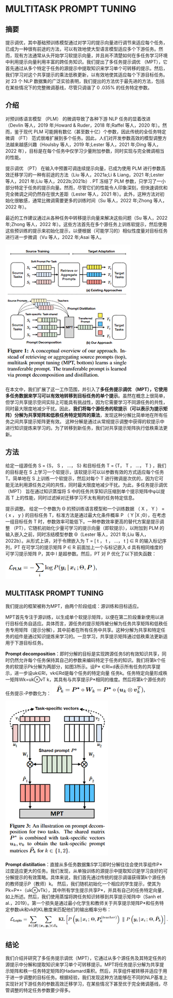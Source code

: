 # MULTITASK PROMPT TUNING 
## 摘要
提示调优，其中基础预训练模型通过对学习的提示向量进行调节来适应每个任务，已成为一种很有前途的方法，可以有效地使大型语言模型适应多个下游任务。然而，现有方法通常从头开始学习软提示向量，并且尚不清楚如何在多任务学习环境中利用提示向量利用丰富的跨任务知识。我们提出了多任务提示调优 （MPT），它首先通过从多个特定于任务的源提示中提取知识来学习单个可转移的提示。然后，我们学习对这个共享提示的乘法低秩更新，以有效地使其适应每个下游目标任务。对 23 个 NLP 数据集的广泛实验表明，我们提出的方法优于最先进的方法，包括在某些情况下的完整微调基线，尽管只调谐了 0 .035% 的任务特定参数。
## 介绍
对预训练语言模型 （PLM） 的微调导致了各种下游 NLP 任务的显着改进（Devlin 等人，2019 年;Howard & Ruder，2018 年;Raffel 等人，2020 年）。然而，鉴于现代 PLM 可能拥有数亿（甚至数十亿）个参数，因此传统的全任务特定微调 （FT） 范式很难扩展到多个任务。因此，人们对开发参数高效的模型调整方法越来越感兴趣（Houlsby 等人，2019 年;Lester 等人，2021 年;Ding 等人，2022 年），目标是在每个任务中仅学习少量附加参数，同时实现与完全微调相当的性能。

提示调优 （PT） 在输入中预置可调连续提示向量，已成为使用 PLM 进行参数高效迁移学习的一种有前途的方法（Liu 等人，2021a;Li & Liang，2021 年;Lester 等人，2021 年;Liu 等人，2022b;2021b）. PT 冻结了 PLM 参数，只学习了一小部分特定于任务的提示向量。然而，尽管它们的性能令人印象深刻，但快速调优和完全微调之间仍然存在很大差距（Lester 等人，2021 年）。此外，这种方法对初始化很敏感，通常比微调需要更多的训练时间（Su 等人，2022 年;Zhong 等人，2022 年）。

最近的工作建议通过从各种任务中转移提示向量来解决这些问题（Su 等人，2022 年;Zhong 等人，2022 年）。这些方法首先在多个源任务上训练软提示，然后使用这些预训练的提示来初始化提示，以便根据（可能学习的）相似性度量对目标任务进行进一步微调（Vu 等人，2022 年;Asai 等人。

![Alt text](image-1.png)

在本文中，我们扩展了这一工作范围，并引入了**多任务提示调优 （MPT），它使用多任务数据来学习可以有效地转移到目标任务的单个提示**。虽然在概念上很简单，但学习共享提示空间实际上可能具有挑战性，因为它需要学习不同源任务的共性，同时最大限度地减少干扰。因此，**我们将每个源任务的软提示（可以表示为提示矩阵）分解为共享矩阵和低秩任务特定矩阵的乘法**，发现这种分解比简单地在所有任务之间共享提示矩阵更有效。 这种分解是通过从常规提示调整中获得的软提示中进行知识提炼来学习的。为了转移到新任务，我们对共享提示矩阵执行低秩乘法更新。
## 方法
给定一组源任务 S = {S， S ， ...， S} 和目标任务 T = {T， T ， ...， T } ，我们的目标是在 S 上学习一个软提示，该软提示可以以参数有效的方式适应每个任务 T。简单地在 S 上训练一个软提示，然后对每个 T 进行微调是次优的，因为它可能无法利用源任务之间的共性，同时最大限度地减少干扰。为此，多任务提示调优 （MPT） 旨在通过知识蒸馏将 S 中的任务共享知识压缩到单个提示矩阵中φ以提高 T 上的性能，同时过滤掉对迁移学习不太有用的任务特定信息。

提示调整。 给定一个参数为 Θ 的预训练语言模型和一个训练数据 （ X ， Y ） = { x ， y } 的目标任务 T，标准方法是通过最大化条件概率 P （ Y |X ;Θ），在考虑一组目标任务 T 时，参数效率可能低下。一种参数效率更高的替代方案是提示调整 （PT），它随机初始化少量可学习的提示向量（即软提示），以附加到 PLM 的输入嵌入之前，同时冻结模型参数 Θ（Lester 等人，2021 年;Liu 等人，2022b）。从形式上讲，对于令牌嵌入为 T = [ t ， t ， ...， t ] ∈ R 的输入标记序列，PT 在可学习的提示矩阵 P ∈ R 前面加上一个与标记嵌入 d 具有相同维度的可学习提示矩阵 P，其中 l 是超参数。然后，PT 对 P 优化了以下损失函数：

![Alt text](image-2.png)

## MULTITASK PROMPT TUNING
我们提出的框架被称为MPT，由两个阶段组成：源训练和目标适应。

MPT首先专注于源训练，以生成单个软提示矩阵，以便在第二阶段重新使用以进行目标任务自适应。具体而言，源任务的提示矩阵被分解为任务共享矩阵和低秩任务专用矩阵（提示分解），其中前者在所有任务中共享。这种分解为共享和特定任务的组件是通过知识提炼来学习的。一旦学习，共享提示矩阵通过低秩乘法更新适用于下游目标任务。

**Prompt decomposition**：即时分解的目标是实现跨源任务S的有效知识共享，同时仍然允许每个任务保持其自己的参数来编码特定于任务的知识。我们将第k个任务的软提示Pk分解为两部分，如图3所示。设P* ∈Rl×d表示所有任务的共享提示，进一步设uk∈Rl，vk∈Rd是每个任务的特定向量
任务k。任务特定向量形成秩一矩阵Wk=uk⊗vT k，其具有与共享提示P*相同的维度。然后将第k个源任务的任务提示-P参数化为：
![Alt text](image-4.png)

![Alt text](image-6.png)

**Prompt distillation**：直接从多任务数据集S学习即时分解往往会使共享组件P* 过度适应更大的任务。我们发现，从单独训练的源提示中提取知识是学习良好的可分解提示的有效策略。具体来说，我们首先通过传统的提示调谐获得第k个源任务的教师提示P（教师）k。 然后，我们随机初始化一个相应的学生提示，使其为Pk=P*◦（uk⊗vTk），其中所有学生提示共享P*，并具有自己的任务特定向量，如上所述。然后，我们使用蒸馏将跨任务知识转移到共享提示矩阵中（Sanh et al.，2019）。第一个损失是通过最小化学生和教师关于共享提示矩阵P*和任务特定参数uk和vk的KL散度来匹配他们的输出概率分布：
![Alt text](image-7.png)

## 结论
我们介绍并研究了多任务提示调优（MPT），它通过从多个源任务及其特定任务的源提示中分解和提取知识来学习单个可转移提示。MPT将任务提示分解为共享提示矩阵和秩一任务特定矩阵的Hadamard乘积。然后，共享组件被转移并适应于用于进一步调整的目标任务。根据经验，我们发现这种方法能够在不同的NLP基准上实现针对下游任务的参数高效迁移学习，在某些情况下甚至优于完全微调基线，尽管调整的特定任务参数要少得多。
